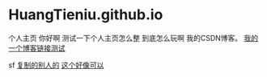 # HuangTieniu.github.io
个人主页
你好啊
测试一下个人主页怎么整
到底怎么玩啊
我的CSDN博客。
[我的一个博客链接测试](https://blog.csdn.net/hhhhhyyyyy8/article/details/106589844)

sf 
[复制的别人的](https://github.com/HuangTieniu/HuangTieniu.github.io/blob/master/hy1.md)
[这个好像可以](https://huangtieniu.github.io/hy1)

